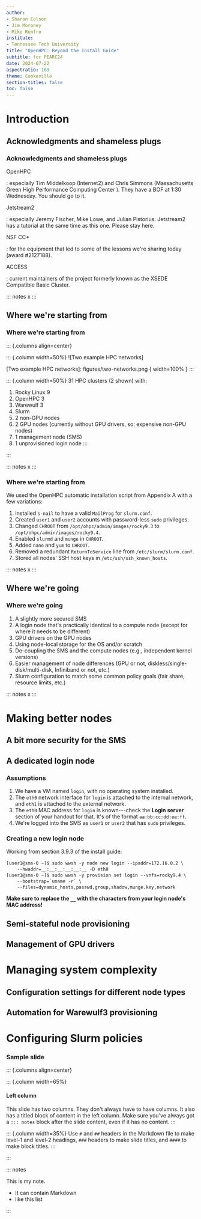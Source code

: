 ```yaml
---
author:
- Sharon Colson
- Jim Moroney
- Mike Renfro
institute:
- Tennessee Tech University
title: "OpenHPC: Beyond the Install Guide"
subtitle: for PEARC24
date: 2024-07-22
aspectratio: 169
theme: Cookeville
section-titles: false
toc: false
---
```


# Introduction

## Acknowledgments and shameless plugs

### Acknowledgments and shameless plugs

OpenHPC

: especially Tim Middelkoop (Internet2) and Chris Simmons (Massachusetts Green High Performance Computing Center ). They have a BOF at 1:30 Wednesday. You should go to it.

Jetstream2

: especially Jeremy Fischer, Mike Lowe, and Julian Pistorius. Jetstream2 has a tutorial at the same time as this one. Please stay here.

NSF CC*

: for the equipment that led to some of the lessons we're sharing today (award #2127188).

ACCESS

: current maintainers of the project formerly known as the XSEDE Compatible Basic Cluster.

::: notes
x
:::

## Where we're starting from

### Where we're starting from
::: {.columns align=center}

::: {.column width=50%}
![Two example HPC networks]

[Two example HPC networks]: figures/two-networks.png { width=100% }
:::

::: {.column width=50%}
31 HPC clusters (2 shown) with:

1. Rocky Linux 9
2. OpenHPC 3
3. Warewulf 3
4. Slurm
5. 2 non-GPU nodes
6. 2 GPU nodes (currently without GPU drivers, so: expensive non-GPU nodes)
7. 1 management node (SMS)
8. 1 unprovisioned login node
:::

:::

::: notes
x
:::

### Where we're starting from

We used the OpenHPC automatic installation script from Appendix A with a few variations:

1. Installed `s-nail` to have a valid `MailProg` for `slurm.conf`.
2. Created `user1` and `user2` accounts with password-less `sudo` privileges.
3. Changed `CHROOT` from `/opt/ohpc/admin/images/rocky9.3` to `/opt/ohpc/admin/images/rocky9.4`.
4. Enabled `slurmd` and `munge` in `CHROOT`.
5. Added `nano` and `yum` to `CHROOT`.
6. Removed a redundant `ReturnToService` line from `/etc/slurm/slurm.conf`.
7. Stored all nodes' SSH host keys in `/etc/ssh/ssh_known_hosts`.

::: notes
x
:::

## Where we're going

### Where we're going

1. A slightly more secured SMS
2. A login node that's practically identical to a compute node (except for where it needs to be different)
3. GPU drivers on the GPU nodes
4. Using node-local storage for the OS and/or scratch
5. De-coupling the SMS and the compute nodes (e.g., independent kernel versions)
6. Easier management of node differences (GPU or not, diskless/single-disk/multi-disk, Infiniband or not, etc.)
7. Slurm configuration to match some common policy goals (fair share, resource limits, etc.)

::: notes
x
:::

# Making better nodes

## A bit more security for the SMS

## A dedicated login node

### Assumptions

1. We have a VM named `login`, with no operating system installed.
2. The `eth0` network interface for `login` is attached to the internal network, and `eth1` is attached to the external network.
3. The `eth0` MAC address for `login` is known---check the **Login server** section of your handout for that. It's of the format `aa:bb:cc:dd:ee:ff`.
4. We're logged into the SMS as `user1` or `user2` that has `sudo` privileges.

### Creating a new login node

Working from section 3.9.3 of the install guide:
```
[user1@sms-0 ~]$ sudo wwsh -y node new login --ipaddr=172.16.0.2 \
    --hwaddr=__:__:__:__:__:__ -D eth0
[user1@sms-0 ~]$ sudo wwsh -y provision set login --vnfs=rocky9.4 \
    --bootstrap=`uname -r` \
    --files=dynamic_hosts,passwd,group,shadow,munge.key,network
```

**Make sure to replace the `__` with the characters from your login node's MAC address!**

## Semi-stateful node provisioning

## Management of GPU drivers

# Managing system complexity

## Configuration settings for different node types

## Automation for Warewulf3 provisioning

# Configuring Slurm policies

### Sample slide

::: {.columns align=center}

::: {.column width=65%}
#### Left column

This slide has two columns. They don't always have to have columns. It also has a titled block of content in the left column. Make sure you've always got a `::: notes` block after the slide content, even if it has no content.
:::

::: {.column width=35%}
Use `#` and `##` headers in the Markdown file to make level-1 and level-2 headings, `###` headers to make slide titles, and `####` to make block titles.
:::

:::

::: notes

This is my note.

- It can contain Markdown
- like this list

:::
